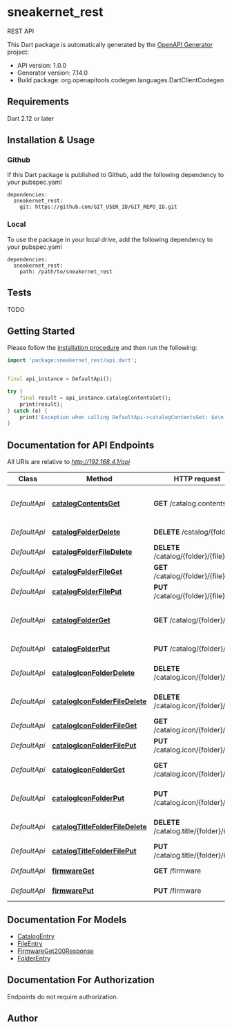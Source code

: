 # sneakernet_rest
REST API

This Dart package is automatically generated by the [OpenAPI Generator](https://openapi-generator.tech) project:

- API version: 1.0.0
- Generator version: 7.14.0
- Build package: org.openapitools.codegen.languages.DartClientCodegen

## Requirements

Dart 2.12 or later

## Installation & Usage

### Github
If this Dart package is published to Github, add the following dependency to your pubspec.yaml
```
dependencies:
  sneakernet_rest:
    git: https://github.com/GIT_USER_ID/GIT_REPO_ID.git
```

### Local
To use the package in your local drive, add the following dependency to your pubspec.yaml
```
dependencies:
  sneakernet_rest:
    path: /path/to/sneakernet_rest
```

## Tests

TODO

## Getting Started

Please follow the [installation procedure](#installation--usage) and then run the following:

```dart
import 'package:sneakernet_rest/api.dart';


final api_instance = DefaultApi();

try {
    final result = api_instance.catalogContentsGet();
    print(result);
} catch (e) {
    print('Exception when calling DefaultApi->catalogContentsGet: $e\n');
}

```

## Documentation for API Endpoints

All URIs are relative to *http://192.168.4.1/api*

Class | Method | HTTP request | Description
------------ | ------------- | ------------- | -------------
*DefaultApi* | [**catalogContentsGet**](doc//DefaultApi.md#catalogcontentsget) | **GET** /catalog.contents | provides a current listing of all folders/files
*DefaultApi* | [**catalogFolderDelete**](doc//DefaultApi.md#catalogfolderdelete) | **DELETE** /catalog/{folder}/ | remove folder
*DefaultApi* | [**catalogFolderFileDelete**](doc//DefaultApi.md#catalogfolderfiledelete) | **DELETE** /catalog/{folder}/{file} | remove the file
*DefaultApi* | [**catalogFolderFileGet**](doc//DefaultApi.md#catalogfolderfileget) | **GET** /catalog/{folder}/{file} | download the file
*DefaultApi* | [**catalogFolderFilePut**](doc//DefaultApi.md#catalogfolderfileput) | **PUT** /catalog/{folder}/{file} | add a file to the catalog
*DefaultApi* | [**catalogFolderGet**](doc//DefaultApi.md#catalogfolderget) | **GET** /catalog/{folder}/ | list folder content (subfolders and files)
*DefaultApi* | [**catalogFolderPut**](doc//DefaultApi.md#catalogfolderput) | **PUT** /catalog/{folder}/ | create folder
*DefaultApi* | [**catalogIconFolderDelete**](doc//DefaultApi.md#catalogiconfolderdelete) | **DELETE** /catalog.icon/{folder}/ | remove the icon for the folder
*DefaultApi* | [**catalogIconFolderFileDelete**](doc//DefaultApi.md#catalogiconfolderfiledelete) | **DELETE** /catalog.icon/{folder}/{file} | remove the icon for the file
*DefaultApi* | [**catalogIconFolderFileGet**](doc//DefaultApi.md#catalogiconfolderfileget) | **GET** /catalog.icon/{folder}/{file} | get the icon for the file
*DefaultApi* | [**catalogIconFolderFilePut**](doc//DefaultApi.md#catalogiconfolderfileput) | **PUT** /catalog.icon/{folder}/{file} | set the icon for the file
*DefaultApi* | [**catalogIconFolderGet**](doc//DefaultApi.md#catalogiconfolderget) | **GET** /catalog.icon/{folder}/ | get the icon for the folder
*DefaultApi* | [**catalogIconFolderPut**](doc//DefaultApi.md#catalogiconfolderput) | **PUT** /catalog.icon/{folder}/ | set the icon for the folder
*DefaultApi* | [**catalogTitleFolderFileDelete**](doc//DefaultApi.md#catalogtitlefolderfiledelete) | **DELETE** /catalog.title/{folder}/{file} | remove the title for the file
*DefaultApi* | [**catalogTitleFolderFilePut**](doc//DefaultApi.md#catalogtitlefolderfileput) | **PUT** /catalog.title/{folder}/{file} | set the title for the file
*DefaultApi* | [**firmwareGet**](doc//DefaultApi.md#firmwareget) | **GET** /firmware | firmware info
*DefaultApi* | [**firmwarePut**](doc//DefaultApi.md#firmwareput) | **PUT** /firmware | update firmware


## Documentation For Models

 - [CatalogEntry](doc//CatalogEntry.md)
 - [FileEntry](doc//FileEntry.md)
 - [FirmwareGet200Response](doc//FirmwareGet200Response.md)
 - [FolderEntry](doc//FolderEntry.md)


## Documentation For Authorization

Endpoints do not require authorization.


## Author



